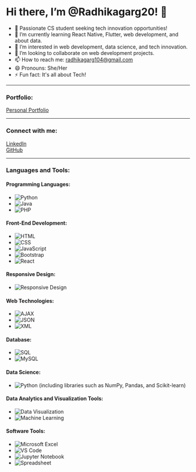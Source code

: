 # Hi there, I’m @Radhikagarg20! 👋

- 🔭 Passionate CS student seeking tech innovation opportunities!
- 🌱 I’m currently learning React Native, Flutter, web development, and about data.
- 👀 I’m interested in web development, data science, and tech innovation.
- 💞️ I’m looking to collaborate on web development projects.
- 📫 How to reach me: [radhikagarg104@gmail.com](mailto:radhikagarg104@gmail.com)
- 😄 Pronouns: She/Her
- ⚡ Fun fact: It's all about Tech!

---

### Portfolio:
[Personal Portfolio](https://github.com/Radhikagarg20/Personal-portfolio/blob/main/index.html)

---

### Connect with me:
[LinkedIn](https://www.linkedin.com/in/radhikagarg-/)  
[GitHub](https://github.com/Radhikagarg20)

---

### Languages and Tools:

#### Programming Languages:
- ![Python](https://img.shields.io/badge/-Python-3776AB?style=flat&logo=python&logoColor=white) 
- ![Java](https://img.shields.io/badge/-Java-007396?style=flat&logo=java&logoColor=white) 
- ![PHP](https://img.shields.io/badge/-PHP-777BB4?style=flat&logo=php&logoColor=white) 

#### Front-End Development:
- ![HTML](https://img.shields.io/badge/-HTML-E34F26?style=flat&logo=html5&logoColor=white) 
- ![CSS](https://img.shields.io/badge/-CSS-1572B6?style=flat&logo=css3&logoColor=white) 
- ![JavaScript](https://img.shields.io/badge/-JavaScript-F7DF1E?style=flat&logo=javascript&logoColor=black) 
- ![Bootstrap](https://img.shields.io/badge/-Bootstrap-563D7C?style=flat&logo=bootstrap&logoColor=white) 
- ![React](https://img.shields.io/badge/-React-61DAFB?style=flat&logo=react&logoColor=black)

#### Responsive Design:
- ![Responsive Design](https://img.shields.io/badge/-Responsive%20Design-FF5722?style=flat&logo=responsive&logoColor=white)

#### Web Technologies:
- ![AJAX](https://img.shields.io/badge/-AJAX-0078D4?style=flat&logo=ajax&logoColor=white)
- ![JSON](https://img.shields.io/badge/-JSON-000000?style=flat&logo=json&logoColor=white)
- ![XML](https://img.shields.io/badge/-XML-FF5722?style=flat&logo=xml&logoColor=white)

#### Database:
- ![SQL](https://img.shields.io/badge/-SQL-003B57?style=flat&logo=sqlite&logoColor=white) 
- ![MySQL](https://img.shields.io/badge/-MySQL-4479A1?style=flat&logo=mysql&logoColor=white) 

#### Data Science:
- ![Python](https://img.shields.io/badge/-Python-3776AB?style=flat&logo=python&logoColor=white) (including libraries such as NumPy, Pandas, and Scikit-learn)

#### Data Analytics and Visualization Tools:
- ![Data Visualization](https://img.shields.io/badge/-Data%20Visualization-0074D9?style=flat&logo=visualization&logoColor=white) 
- ![Machine Learning](https://img.shields.io/badge/-Machine%20Learning-F7DF1E?style=flat&logo=machine-learning&logoColor=black) 

#### Software Tools:
- ![Microsoft Excel](https://img.shields.io/badge/-Microsoft%20Excel-217346?style=flat&logo=microsoft-excel&logoColor=white) 
- ![VS Code](https://img.shields.io/badge/-VS%20Code-007ACC?style=flat&logo=visual-studio-code&logoColor=white) 
- ![Jupyter Notebook](https://img.shields.io/badge/-Jupyter%20Notebook-F37626?style=flat&logo=jupyter&logoColor=white) 
- ![Spreadsheet](https://img.shields.io/badge/-Spreadsheet-003B57?style=flat&logo=spreadsheet&logoColor=white)
